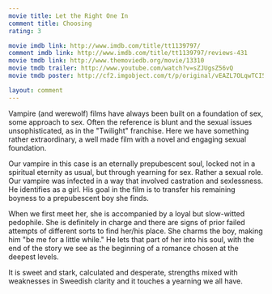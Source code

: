 ```yaml
---
movie title: Let the Right One In
comment title: Choosing
rating: 3

movie imdb link: http://www.imdb.com/title/tt1139797/
comment imdb link: http://www.imdb.com/title/tt1139797/reviews-431
movie tmdb link: http://www.themoviedb.org/movie/13310
movie tmdb trailer: http://www.youtube.com/watch?v=sZJUgsZ56vQ
movie tmdb poster: http://cf2.imgobject.com/t/p/original/vEAZL7OLqwTCI563sSqy61DfFO2.jpg

layout: comment
---
```


Vampire (and werewolf) films have always been built on a foundation of sex, some approach to sex. Often the reference is blunt and the sexual issues unsophisticated, as in the "Twilight" franchise. Here we have something rather extraordinary, a well made film with a novel and engaging sexual foundation.

Our vampire in this case is an eternally prepubescent soul, locked not in a spiritual eternity as usual, but through yearning for sex. Rather a sexual role. Our vampire was infected in a way that involved castration and sexlessness. He identifies as a girl. His goal in the film is to transfer his remaining boyness to a prepubescent boy she finds.

When we first meet her, she is accompanied by a loyal but slow-witted pedophile. She is definitely in charge and there are signs of prior failed attempts of different sorts to find her/his place. She charms the boy, making him "be me for a little while." He lets that part of her into his soul, with the end of the story we see as the beginning of a romance chosen at the deepest levels.

It is sweet and stark, calculated and desperate, strengths mixed with weaknesses in Sweedish clarity and it touches a yearning we all have.